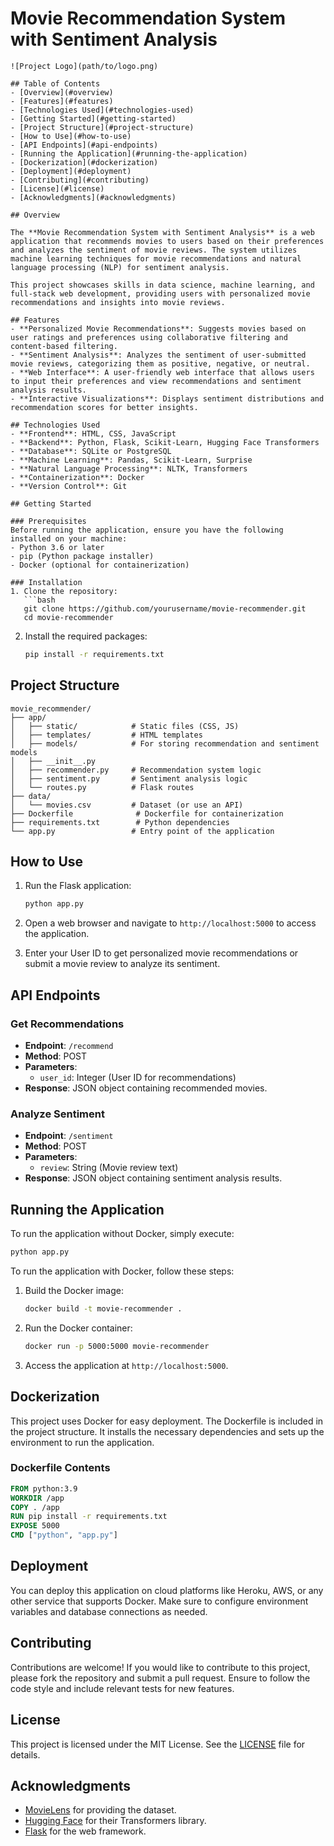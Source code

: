 


# Movie Recommendation System with Sentiment Analysis

```
![Project Logo](path/to/logo.png)

## Table of Contents
- [Overview](#overview)
- [Features](#features)
- [Technologies Used](#technologies-used)
- [Getting Started](#getting-started)
- [Project Structure](#project-structure)
- [How to Use](#how-to-use)
- [API Endpoints](#api-endpoints)
- [Running the Application](#running-the-application)
- [Dockerization](#dockerization)
- [Deployment](#deployment)
- [Contributing](#contributing)
- [License](#license)
- [Acknowledgments](#acknowledgments)

## Overview

The **Movie Recommendation System with Sentiment Analysis** is a web application that recommends movies to users based on their preferences and analyzes the sentiment of movie reviews. The system utilizes machine learning techniques for movie recommendations and natural language processing (NLP) for sentiment analysis. 

This project showcases skills in data science, machine learning, and full-stack web development, providing users with personalized movie recommendations and insights into movie reviews.

## Features
- **Personalized Movie Recommendations**: Suggests movies based on user ratings and preferences using collaborative filtering and content-based filtering.
- **Sentiment Analysis**: Analyzes the sentiment of user-submitted movie reviews, categorizing them as positive, negative, or neutral.
- **Web Interface**: A user-friendly web interface that allows users to input their preferences and view recommendations and sentiment analysis results.
- **Interactive Visualizations**: Displays sentiment distributions and recommendation scores for better insights.

## Technologies Used
- **Frontend**: HTML, CSS, JavaScript
- **Backend**: Python, Flask, Scikit-Learn, Hugging Face Transformers
- **Database**: SQLite or PostgreSQL
- **Machine Learning**: Pandas, Scikit-Learn, Surprise
- **Natural Language Processing**: NLTK, Transformers
- **Containerization**: Docker
- **Version Control**: Git

## Getting Started

### Prerequisites
Before running the application, ensure you have the following installed on your machine:
- Python 3.6 or later
- pip (Python package installer)
- Docker (optional for containerization)

### Installation
1. Clone the repository:
   ```bash
   git clone https://github.com/yourusername/movie-recommender.git
   cd movie-recommender
   ```

2. Install the required packages:
   ```bash
   pip install -r requirements.txt
   ```

## Project Structure
```plaintext
movie_recommender/
├── app/
│   ├── static/            # Static files (CSS, JS)
│   ├── templates/         # HTML templates
│   ├── models/            # For storing recommendation and sentiment models
│   ├── __init__.py
│   ├── recommender.py     # Recommendation system logic
│   ├── sentiment.py       # Sentiment analysis logic
│   └── routes.py          # Flask routes
├── data/
│   └── movies.csv         # Dataset (or use an API)
├── Dockerfile              # Dockerfile for containerization
├── requirements.txt        # Python dependencies
└── app.py                 # Entry point of the application
```

## How to Use
1. Run the Flask application:
   ```bash
   python app.py
   ```

2. Open a web browser and navigate to `http://localhost:5000` to access the application.

3. Enter your User ID to get personalized movie recommendations or submit a movie review to analyze its sentiment.

## API Endpoints
### Get Recommendations
- **Endpoint**: `/recommend`
- **Method**: POST
- **Parameters**: 
  - `user_id`: Integer (User ID for recommendations)
- **Response**: JSON object containing recommended movies.

### Analyze Sentiment
- **Endpoint**: `/sentiment`
- **Method**: POST
- **Parameters**: 
  - `review`: String (Movie review text)
- **Response**: JSON object containing sentiment analysis results.

## Running the Application
To run the application without Docker, simply execute:
```bash
python app.py
```

To run the application with Docker, follow these steps:
1. Build the Docker image:
   ```bash
   docker build -t movie-recommender .
   ```

2. Run the Docker container:
   ```bash
   docker run -p 5000:5000 movie-recommender
   ```

3. Access the application at `http://localhost:5000`.

## Dockerization
This project uses Docker for easy deployment. The Dockerfile is included in the project structure. It installs the necessary dependencies and sets up the environment to run the application.

### Dockerfile Contents
```dockerfile
FROM python:3.9
WORKDIR /app
COPY . /app
RUN pip install -r requirements.txt
EXPOSE 5000
CMD ["python", "app.py"]
```

## Deployment
You can deploy this application on cloud platforms like Heroku, AWS, or any other service that supports Docker. Make sure to configure environment variables and database connections as needed.

## Contributing
Contributions are welcome! If you would like to contribute to this project, please fork the repository and submit a pull request. Ensure to follow the code style and include relevant tests for new features.

## License
This project is licensed under the MIT License. See the [LICENSE](LICENSE) file for details.

## Acknowledgments
- [MovieLens](https://grouplens.org/datasets/movielens/) for providing the dataset.
- [Hugging Face](https://huggingface.co/) for their Transformers library.
- [Flask](https://flask.palletsprojects.com/) for the web framework.


